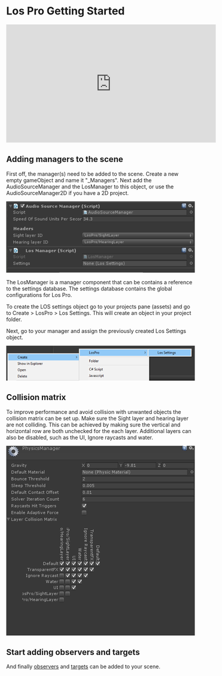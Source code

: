 # Los Pro Getting Started

<iframe width="560" height="315" src="https://www.youtube.com/embed/OOVI5Snfw9E" frameborder="0" allow="autoplay; encrypted-media" allowfullscreen></iframe>

## Adding managers to the scene

First off, the manager(s) need to be added to the scene. Create a new empty gameObject and name it "_Managers". Next add the AudioSourceManager and the LosManager to this object, or use the AudioSourceManager2D if you have a 2D project.

![](Assets/Managers.png)

The LosManager is a manager component that can be contains a reference to the settings database. The settings database contains the global configurations for Los Pro.

To create the LOS settings object go to your projects pane (assets) and go to Create > LosPro > Los Settings. This will create an object in your project folder.

Next, go to your manager and assign the previously created Los Settings object.

![](Assets/CreateSettings.png)

## Collision matrix

To improve performance and avoid collision with unwanted objects the collision matrix can be set up. Make sure the Sight layer and hearing layer are not colliding. This can be achieved by making sure the vertical and horizontal row are both unchecked for the each layer. Additional layers can also be disabled, such as the UI, Ignore raycasts and water.

![](Assets/CollisionMatrix.png)

## Start adding observers and targets

And finally  [observers](Components/Observer.md) and  [targets](Components/SightTarget.md) can be added to your scene.